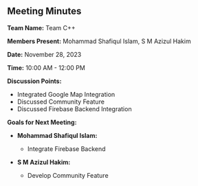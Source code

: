 ## Meeting Minutes

**Team Name:** Team C++

**Members Present:** Mohammad Shafiqul Islam, S M Azizul Hakim

**Date:** November 28, 2023

**Time:** 10:00 AM - 12:00 PM

**Discussion Points:**
- Integrated Google Map Integration
- Discussed Community Feature
- Discussed Firebase Backend Integration

**Goals for Next Meeting:**
- **Mohammad Shafiqul Islam:**
  - Integrate Firebase Backend

- **S M Azizul Hakim:**
  - Develop Community Feature